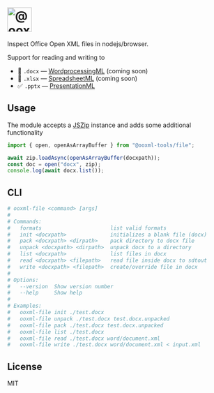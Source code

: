 # <img alt="@ooxml-tools/file" height="56" src="https://github.com/user-attachments/assets/4984e7de-7f42-41e4-830b-775ba8361365" />

Inspect Office Open XML files in nodejs/browser.

Support for reading and writing to

- 👷 `.docx` — [WordprocessingML](http://officeopenxml.com/anatomyofOOXML.php) (coming soon)
- 👷 `.xlsx` — [SpreadsheetML](http://officeopenxml.com/anatomyofOOXML-xlsx.php) (coming soon)
- ✅ `.pptx` — [PresentationML](http://officeopenxml.com/anatomyofOOXML-pptx.php)

## Usage

The module accepts a [JSZip](https://github.com/Stuk/jszip) instance and adds some additional functionality

```js
import { open, openAsArrayBuffer } from "@ooxml-tools/file";

await zip.loadAsync(openAsArrayBuffer(docxpath));
const doc = open("docx", zip);
console.log(await docx.list());
```

## CLI

```bash
# ooxml-file <command> [args]
#
# Commands:
#   formats                      list valid formats
#   init <docxpath>              initializes a blank file (docx)
#   pack <docxpath> <dirpath>    pack directory to docx file
#   unpack <docxpath> <dirpath>  unpack docx to a directory
#   list <docxpath>              list files in docx
#   read <docxpath> <filepath>   read file inside docx to sdtout
#   write <docxpath> <filepath>  create/override file in docx
#
# Options:
#   --version  Show version number                                       [boolean]
#   --help     Show help                                                 [boolean]
#
# Examples:
#   ooxml-file init ./test.docx
#   ooxml-file unpack ./test.docx test.docx.unpacked
#   ooxml-file pack ./test.docx test.docx.unpacked
#   ooxml-file list ./test.docx
#   ooxml-file read ./test.docx word/document.xml
#   ooxml-file write ./test.docx word/document.xml < input.xml
```

## License

MIT

